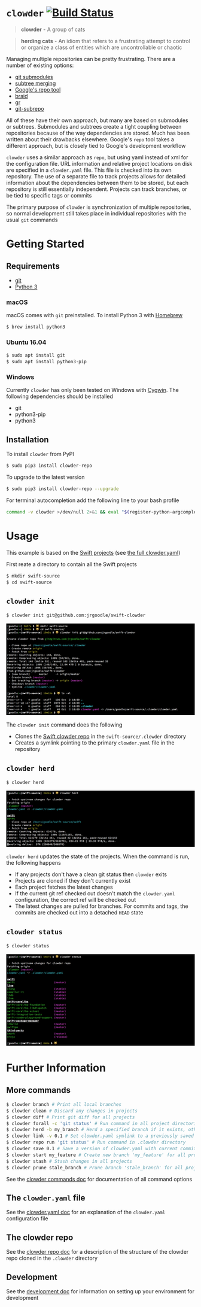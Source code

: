 # `clowder` [![Build Status](https://travis-ci.org/JrGoodle/clowder.svg)](https://travis-ci.org/JrGoodle/clowder)

> **clowder** - A group of cats

> **herding cats** - An idiom that refers to a frustrating attempt to control or organize a class of entities which are uncontrollable or chaotic

Managing multiple repositories can be pretty frustrating. There are a number of existing options:

- [git submodules](https://git-scm.com/book/en/v2/Git-Tools-Submodules)
- [subtree merging](https://git-scm.com/book/en/v1/Git-Tools-Subtree-Merging)
- [Google's repo tool](https://code.google.com/p/git-repo/)
- [braid](https://github.com/cristibalan/braid)
- [gr](https://github.com/mixu/gr)
- [git-subrepo](https://github.com/ingydotnet/git-subrepo)

All of these have their own approach, but many are based on submodules or subtrees. Submodules and subtrees create a tight coupling between repositories because of the way dependencies are stored. Much has been written about their drawbacks elsewhere. Google's `repo` tool takes a different approach, but is closely tied to Google's development workflow

`clowder` uses a similar approach as `repo`, but using yaml instead of xml for the configuration file. URL information and relative project locations on disk are specified in a `clowder.yaml` file. This file is checked into its own repository. The use of a separate file to track projects allows for detailed information about the dependencies between them to be stored, but each repository is still essentially independent. Projects can track branches, or be tied to specific tags or commits

The primary purpose of `clowder` is synchronization of multiple repositories, so normal development still takes place in individual repositories with the usual `git` commands

# Getting Started

## Requirements

- [git](https://git-scm.com)
- [Python 3](https://www.python.org/downloads/)

### macOS

macOS comes with `git` preinstalled. To install Python 3 with [Homebrew](https://brew.sh)

```bash
$ brew install python3
```

### Ubuntu 16.04

```bash
$ sudo apt install git
$ sudo apt install python3-pip
```

### Windows

Currently `clowder` has only been tested on Windows with [Cygwin](https://cygwin.com/install.html). The following dependencies should be installed

- git
- python3-pip
- python3

## Installation

To install `clowder` from PyPI

```bash
$ sudo pip3 install clowder-repo
```

To upgrade to the latest version

```bash
$ sudo pip3 install clowder-repo --upgrade
```

For terminal autocompletion add the following line to your bash profile

```bash
command -v clowder >/dev/null 2>&1 && eval "$(register-python-argcomplete clowder)"
```

# Usage

This example is based on the [Swift projects](https://github.com/apple/swift) (see [the full clowder.yaml](https://github.com/JrGoodle/swift-clowder/blob/master/clowder.yaml))

First reate a directory to contain all the Swift projects

```bash
$ mkdir swift-source
$ cd swift-source
```

## `clowder init`

```bash
$ clowder init git@github.com:jrgoodle/swift-clowder
```

![clowder init](docs/README/clowder-init.png)

The `clowder init` command does the following
- Clones the [Swift clowder repo](https://github.com/JrGoodle/swift-clowder) in the `swift-source/.clowder` directory
- Creates a symlink pointing to the primary `clowder.yaml` file in the repository

## `clowder herd`

```bash
$ clowder herd
```

![clowder herd](docs/README/clowder-herd.png)

`clowder herd` updates the state of the projects. When the command is run, the following happens
- If any projects don't have a clean git status then `clowder` exits
- Projects are cloned if they don't currently exist
- Each project fetches the latest changes
- If the current git ref checked out doesn't match the `clowder.yaml` configuration, the correct ref will be checked out
- The latest changes are pulled for branches. For commits and tags, the commits are checked out into a detached `HEAD` state

## `clowder status`

```bash
$ clowder status
```

![clowder status](docs/README/clowder-status.png)

# Further Information

## More commands

```bash
$ clowder branch # Print all local branches
$ clowder clean # Discard any changes in projects
$ clowder diff # Print git diff for all projects
$ clowder forall -c 'git status' # Run command in all project directories
$ clowder herd -b my_branch # Herd a specified branch if it exists, otherwise use default ref
$ clowder link -v 0.1 # Set clowder.yaml symlink to a previously saved version
$ clowder repo run 'git status' # Run command in .clowder directory
$ clowder save 0.1 # Save a version of clowder.yaml with current commit sha's
$ clowder start my_feature # Create new branch 'my_feature' for all projects
$ clowder stash # Stash changes in all projects
$ clowder prune stale_branch # Prune branch 'stale_branch' for all projects
```

See the [clowder commands doc](https://github.com/JrGoodle/clowder/blob/master/docs/commands.md)
for documentation of all command options

## The `clowder.yaml` file

See the [clowder.yaml doc](https://github.com/JrGoodle/clowder/blob/master/docs/clowder-yaml.md)
for an explanation of the `clowder.yaml` configuration file

## The clowder repo

See the [clowder repo doc](https://github.com/JrGoodle/clowder/blob/master/docs/clowder-repo.md)
for a description of the structure of the clowder repo cloned in the `.clowder` directory

## Development

See the [development doc](https://github.com/JrGoodle/clowder/blob/master/docs/development.md) for information on setting up your environment for development
